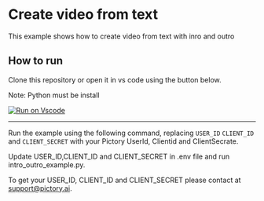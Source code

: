 # Create video from text

This example shows how to create video from text with inro and outro

## How to run

Clone this repository or open it in vs code using the button below.

Note: Python must be install

[![Run on Vscode](https://user-images.githubusercontent.com/44575638/199058604-b6e5e08a-cdfd-451a-8ce9-ab7355b22786.svg)](https://github1s.com/pictoryai/api-examples-python/tree/main)

---

Run the example using the following command, replacing `USER_ID` `CLIENT_ID` and `CLIENT_SECRET` with your Pictory UserId, Clientid and ClientSecrate.

Update USER_ID,CLIENT_ID and CLIENT_SECRET in .env file and run intro_outro_example.py.

To get your USER_ID, CLIENT_ID and CLIENT_SECRET please contact at support@pictory.ai.

